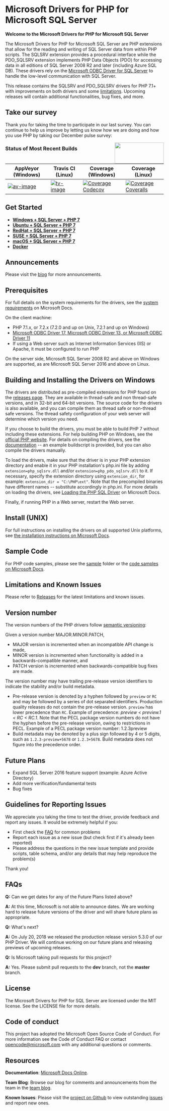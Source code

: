 # Microsoft Drivers for PHP for Microsoft SQL Server

**Welcome to the Microsoft Drivers for PHP for Microsoft SQL Server**

The Microsoft Drivers for PHP for Microsoft SQL Server are PHP extensions that allow for the reading and writing of SQL Server data from within PHP scripts. The SQLSRV extension provides a procedural interface while the PDO_SQLSRV extension implements PHP Data Objects (PDO) for accessing data in all editions of SQL Server 2008 R2 and later (including Azure SQL DB). These drivers rely on the [Microsoft ODBC Driver for SQL Server](https://docs.microsoft.com/sql/connect/odbc/linux-mac/installing-the-microsoft-odbc-driver-for-sql-server?view=sql-server-2017) to handle the low-level communication with SQL Server.

This release contains the SQLSRV and PDO_SQLSRV drivers for PHP 7.1+ with improvements on both drivers and some [limitations](https://github.com/Microsoft/msphpsql/releases). Upcoming releases will contain additional functionalities, bug fixes, and more.

## Take our survey

Thank you for taking the time to participate in our last survey. You can continue to help us improve by letting us know how we are doing and how you use PHP by taking our December pulse survey:

<a href="https://aka.ms/mssqlphpsurvey"><img style="float: right;"  height="67" width="156" src="https://meetsstorenew.blob.core.windows.net/contianerhd/survey.png?st=2017-02-17T22%3A03%3A00Z&se=2100-02-18T22%3A03%3A00Z&sp=rl&sv=2015-12-11&sr=b&sig=DJSFoihBptSvO%2BjvWzwpHecf8o5yfAbJoD2qW5oB8tc%3D"></a>

### Status of Most Recent Builds
| AppVeyor (Windows)       | Travis CI (Linux)        | Coverage (Windows)                    | Coverage (Linux)                          |
|--------------------------|--------------------------|---------------------------------------|-------------------------------------------|
| [![av-image][]][av-site] | [![tv-image][]][tv-site] | [![Coverage Codecov][]][codecov-site] | [![Coverage Coveralls][]][coveralls-site] |

[av-image]: https://ci.appveyor.com/api/projects/status/vo4rfei6lxlamrnc?svg=true
[av-site]: https://ci.appveyor.com/project/msphpsql/msphpsql/branch/dev
[tv-image]:  https://travis-ci.org/Microsoft/msphpsql.svg?branch=dev
[tv-site]: https://travis-ci.org/Microsoft/msphpsql/
[Coverage Coveralls]: https://coveralls.io/repos/github/Microsoft/msphpsql/badge.svg?branch=dev
[coveralls-site]: https://coveralls.io/github/Microsoft/msphpsql?branch=dev
[Coverage Codecov]: https://codecov.io/gh/microsoft/msphpsql/branch/dev/graph/badge.svg
[codecov-site]: https://codecov.io/gh/microsoft/msphpsql

## Get Started

* [**Windows + SQL Server + PHP 7**](https://www.microsoft.com/sql-server/developer-get-started/php/windows)
* [**Ubuntu + SQL Server + PHP 7**](https://www.microsoft.com/sql-server/developer-get-started/php/ubuntu)
* [**RedHat + SQL Server + PHP 7**](https://www.microsoft.com/sql-server/developer-get-started/php/rhel)
* [**SUSE + SQL Server + PHP 7**](https://www.microsoft.com/sql-server/developer-get-started/php/sles)
* [**macOS + SQL Server + PHP 7**](https://www.microsoft.com/sql-server/developer-get-started/php/mac/)
* [**Docker**](https://hub.docker.com/r/lbosqmsft/mssql-php-msphpsql/)


## Announcements

 Please visit the [blog][blog] for more announcements.

## Prerequisites

For full details on the system requirements for the drivers, see the [system requirements](https://docs.microsoft.com/sql/connect/php/system-requirements-for-the-php-sql-driver) on Microsoft Docs.

On the client machine:
- PHP 7.1.x, or 7.2.x (7.2.0 and up on Unix, 7.2.1 and up on Windows)
- [Microsoft ODBC Driver 17, Microsoft ODBC Driver 13, or Microsoft ODBC Driver 11](https://docs.microsoft.com/sql/connect/odbc/download-odbc-driver-for-sql-server?view=sql-server-2017)
- If using a Web server such as Internet Information Services (IIS) or Apache, it must be configured to run PHP

On the server side, Microsoft SQL Server 2008 R2 and above on Windows are supported, as are Microsoft SQL Server 2016 and above on Linux.

## Building and Installing the Drivers on Windows

The drivers are distributed as pre-compiled extensions for PHP found on the [releases page](https://github.com/Microsoft/msphpsql/releases). They are available in thread-safe and non thread-safe versions, and in 32-bit and 64-bit versions. The source code for the drivers is also available, and you can compile them as thread safe or non-thread safe versions. The thread safety configuration of your web server will determine which version you need. 
 
If you choose to build the drivers, you must be able to build PHP 7 without including these extensions. For help building PHP on Windows, see the [official PHP website][phpbuild]. For details on compiling the drivers, see the [documentation](https://github.com/Microsoft/msphpsql/tree/dev/buildscripts#windows) -- an example buildscript is provided, but you can also compile the drivers manually.

To load the drivers, make sure that the driver is in your PHP extension directory and enable it in your PHP installation's php.ini file by adding `extension=php_sqlsrv.dll` and/or `extension=php_pdo_sqlsrv.dll` to it.  If necessary, specify the extension directory using `extension_dir`, for example: `extension_dir = "C:\PHP\ext"`. Note that the precompiled binaries have different names -- substitute accordingly in php.ini. For more details on loading the drivers, see [Loading the PHP SQL Driver](https://docs.microsoft.com/sql/connect/php/loading-the-php-sql-driver) on Microsoft Docs.

Finally, if running PHP in a Web server, restart the Web server.

## Install (UNIX)

For full instructions on installing the drivers on all supported Unix platforms, see [the installation instructions on Microsoft Docs](https://docs.microsoft.com/sql/connect/php/installation-tutorial-linux-mac).

## Sample Code
For PHP code samples, please see the [sample](https://github.com/Microsoft/msphpsql/tree/master/sample) folder or the [code samples on Microsoft Docs](https://docs.microsoft.com/sql/connect/php/code-samples-for-php-sql-driver).

## Limitations and Known Issues
Please refer to [Releases](https://github.com/Microsoft/msphpsql/releases) for the latest limitations and known issues.

## Version number
The version numbers of the PHP drivers follow [semantic versioning](https://semver.org/):

Given a version number MAJOR.MINOR.PATCH, 

 - MAJOR version is incremented when an incompatible API change is made, 
 - MINOR version is incremented when functionality is added in a backwards-compatible manner, and
 - PATCH version is incremented when backwards-compatible bug fixes are made.
 
The version number may have trailing pre-release version identifiers to indicate the stability and/or build metadata.

- Pre-release version is denoted by a hyphen followed by `preview` or `RC` and may be followed by a series of dot separated identifiers. Production quality releases do not contain the pre-release version. `preview` has lower precedence than `RC`. Example of precedence: *preview < preview.1 < RC < RC.1*. Note that the PECL package version numbers do not have the hyphen before the pre-release version, owing to restrictions in PECL. Example of a PECL package version number: 1.2.3preview
- Build metadata may be denoted by a plus sign followed by 4 or 5 digits, such as  `1.2.3-preview+5678` or `1.2.3+5678`. Build metadata does not figure into the precedence order.

## Future Plans
- Expand SQL Server 2016 feature support (example: Azure Active Directory)
- Add more verification/fundamental tests
- Bug fixes

## Guidelines for Reporting Issues
We appreciate you taking the time to test the driver, provide feedback and report any issues.  It would be extremely helpful if you:

- First check the [FAQ](https://github.com/Microsoft/msphpsql/wiki/FAQ) for common problems
- Report each issue as a new issue (but check first if it's already been reported)
- Please address the questions in the new issue template and provide scripts, table schema, and/or any details that may help reproduce the problem(s)

Thank you!

## FAQs
**Q:** Can we get dates for any of the Future Plans listed above?

**A:** At this time, Microsoft is not able to announce dates. We are working hard to release future versions of the driver and will share future plans as appropriate. 

**Q:** What's next?

**A:** On July 20, 2018 we released the production release version 5.3.0 of our PHP Driver. We will continue working on our future plans and releasing previews of upcoming releases.

**Q:** Is Microsoft taking pull requests for this project?

**A:** Yes. Please submit pull requests to the **dev** branch, not the **master** branch.

## License

The Microsoft Drivers for PHP for SQL Server are licensed under the MIT license. See the LICENSE file for more details.

## Code of conduct

This project has adopted the Microsoft Open Source Code of Conduct. For more information see the Code of Conduct FAQ or contact opencode@microsoft.com with any additional questions or comments.

## Resources

**Documentation**: [Microsoft Docs Online][phpdoc].

**Team Blog**: Browse our blog for comments and announcements from the team in the [team blog][blog].

**Known Issues**: Please visit the [project on Github][project] to view outstanding [issues][issues] and report new ones.

[blog]: https://blogs.msdn.com/b/sqlphp/

[project]: https://github.com/Microsoft/msphpsql

[issues]: https://github.com/Microsoft/msphpsql/issues

[phpweb]: https://php.net

[phpbuild]: https://wiki.php.net/internals/windows/stepbystepbuild

[phpdoc]: https://docs.microsoft.com/sql/connect/php/microsoft-php-driver-for-sql-server?view=sql-server-2017

[PHPMan]: https://php.net/manual/install.unix.php
